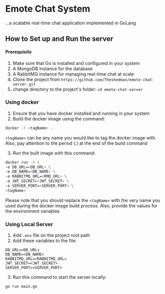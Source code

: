 # Emote Chat System

...a scalable real-time chat application implemented in GoLang

## How to Set up and Run the server
#### Prerequisite
1. Make sure that Go is installed and configured in your system
2. A MongoDB instance for the database
3. A RabbitMQ instance for managing real-time chat at scale
4. Clone the project from `https://github.com/Theshedman/emote-chat-server.git`
5. change directory to the project's folder: `cd emote-chat-server`

### Using docker
1. Ensure that you have docker installed and running in your system
2. Build the docker image using the command:
```bash
docker -t <tagName> .
```
`<tagName>` can be any name you would like to tag the docker image with. Also, pay attention to the period (.) at the end of the build command

3. Run the built image with this command:
```bash
docker run -d \
-e DB_URL=<DB_URL> \
-e DB_NAME=<DB_NAME> \
-e RABBITMQ_URL=<RMQ_URL> \
-e JWT_SECRET=<JWT_SECRET> \
-e SERVER_PORT=<SERVER_PORT> \
<tagName>
```
Please note that you should replace the `<tagName>` with the very name you used during the docker image build process. Also, provide the values for the environment variables

### Using Local Server
1. Add `.env` file on the project root path
2. Add these variables to the file:
```text
DB_URL=<DB_URL>
DB_NAME=<DB_NAME>
RABBITMQ_URL=<RABBITMQ_URL>
JWT_SECRET=<JWT_SECRET>
SERVER_PORT=<SERVER_PORT>
```
3. Run this command to start the server locally:
```bash
go run main.go
```
